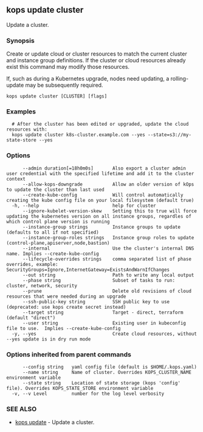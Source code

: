 
<!--- This file is automatically generated by make gen-cli-docs; changes should be made in the go CLI command code (under cmd/kops) -->

## kops update cluster

Update a cluster.

### Synopsis

Create or update cloud or cluster resources to match the current cluster and instance group definitions. If the cluster or cloud resources already exist this command may modify those resources.

 If, such as during a Kubernetes upgrade, nodes need updating, a rolling-update may be subsequently required.

```
kops update cluster [CLUSTER] [flags]
```

### Examples

```
  # After the cluster has been edited or upgraded, update the cloud resources with:
  kops update cluster k8s-cluster.example.com --yes --state=s3://my-state-store --yes
```

### Options

```
      --admin duration[=18h0m0s]       Also export a cluster admin user credential with the specified lifetime and add it to the cluster context
      --allow-kops-downgrade           Allow an older version of kOps to update the cluster than last used
      --create-kube-config             Will control automatically creating the kube config file on your local filesystem (default true)
  -h, --help                           help for cluster
      --ignore-kubelet-version-skew    Setting this to true will force updating the kubernetes version on all instance groups, regardles of which control plane version is running
      --instance-group strings         Instance groups to update (defaults to all if not specified)
      --instance-group-roles strings   Instance group roles to update (control-plane,apiserver,node,bastion)
      --internal                       Use the cluster's internal DNS name. Implies --create-kube-config
      --lifecycle-overrides strings    comma separated list of phase overrides, example: SecurityGroups=Ignore,InternetGateway=ExistsAndWarnIfChanges
      --out string                     Path to write any local output
      --phase string                   Subset of tasks to run: cluster, network, security
      --prune                          Delete old revisions of cloud resources that were needed during an upgrade
      --ssh-public-key string          SSH public key to use (deprecated: use kops create secret instead)
      --target string                  Target - direct, terraform (default "direct")
      --user string                    Existing user in kubeconfig file to use.  Implies --create-kube-config
  -y, --yes                            Create cloud resources, without --yes update is in dry run mode
```

### Options inherited from parent commands

```
      --config string   yaml config file (default is $HOME/.kops.yaml)
      --name string     Name of cluster. Overrides KOPS_CLUSTER_NAME environment variable
      --state string    Location of state storage (kops 'config' file). Overrides KOPS_STATE_STORE environment variable
  -v, --v Level         number for the log level verbosity
```

### SEE ALSO

* [kops update](kops_update.md)	 - Update a cluster.

